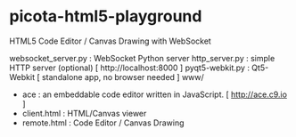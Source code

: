 picota-html5-playground
=======================

HTML5 Code Editor / Canvas Drawing with WebSocket

websocket_server.py : WebSocket Python server
http_server.py : simple HTTP server (optional) [ http://localhost:8000 ]
pyqt5-webkit.py : Qt5-Webkit [ standalone app, no browser needed ]
www/
  - ace : an embeddable code editor written in JavaScript. [ http://ace.c9.io ]
  - client.html : HTML/Canvas viewer
  - remote.html : Code Editor / Canvas Drawing
